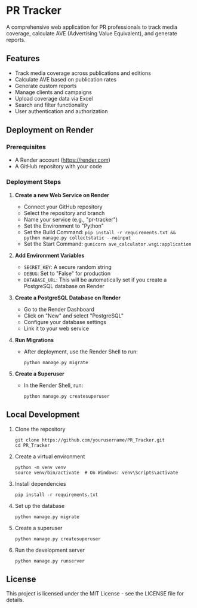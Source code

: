 # PR Tracker

A comprehensive web application for PR professionals to track media coverage, calculate AVE (Advertising Value Equivalent), and generate reports.

## Features

- Track media coverage across publications and editions
- Calculate AVE based on publication rates
- Generate custom reports
- Manage clients and campaigns
- Upload coverage data via Excel
- Search and filter functionality
- User authentication and authorization

## Deployment on Render

### Prerequisites

- A Render account (https://render.com)
- A GitHub repository with your code

### Deployment Steps

1. **Create a new Web Service on Render**

   - Connect your GitHub repository
   - Select the repository and branch
   - Name your service (e.g., "pr-tracker")
   - Set the Environment to "Python"
   - Set the Build Command: `pip install -r requirements.txt && python manage.py collectstatic --noinput`
   - Set the Start Command: `gunicorn ave_calculator.wsgi:application`

2. **Add Environment Variables**

   - `SECRET_KEY`: A secure random string
   - `DEBUG`: Set to "False" for production
   - `DATABASE_URL`: This will be automatically set if you create a PostgreSQL database on Render

3. **Create a PostgreSQL Database on Render**

   - Go to the Render Dashboard
   - Click on "New" and select "PostgreSQL"
   - Configure your database settings
   - Link it to your web service

4. **Run Migrations**

   - After deployment, use the Render Shell to run:
     ```
     python manage.py migrate
     ```

5. **Create a Superuser**
   - In the Render Shell, run:
     ```
     python manage.py createsuperuser
     ```

## Local Development

1. Clone the repository

   ```
   git clone https://github.com/yourusername/PR_Tracker.git
   cd PR_Tracker
   ```

2. Create a virtual environment

   ```
   python -m venv venv
   source venv/bin/activate  # On Windows: venv\Scripts\activate
   ```

3. Install dependencies

   ```
   pip install -r requirements.txt
   ```

4. Set up the database

   ```
   python manage.py migrate
   ```

5. Create a superuser

   ```
   python manage.py createsuperuser
   ```

6. Run the development server
   ```
   python manage.py runserver
   ```

## License

This project is licensed under the MIT License - see the LICENSE file for details.
